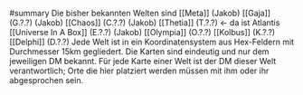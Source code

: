 #summary 
Die bisher bekannten Welten sind
[[Meta]] (Jakob)
	[[Gaja]] (G.?.?) (Jakob)
	[[Chaos]] (C.?.?) (Jakob)
	[[Thetia]] (T.?.?) <- da ist Atlantis
		[[Universe In A Box]] (E.?.?) (Jakob)
	[[Olympia]] (O.?.?)
		[[Kolbus]] (K.?.?)
[[Delphi]] (D.?.?)
Jede Welt ist in ein Koordinatensystem aus Hex-Feldern mit Durchmesser 15km gegliedert. Die Karten sind eindeutig und nur dem jeweiligen DM bekannt. Für jede Karte einer Welt ist der DM dieser Welt verantwortlich; Orte die hier platziert werden müssen mit ihm oder ihr abgesprochen sein.